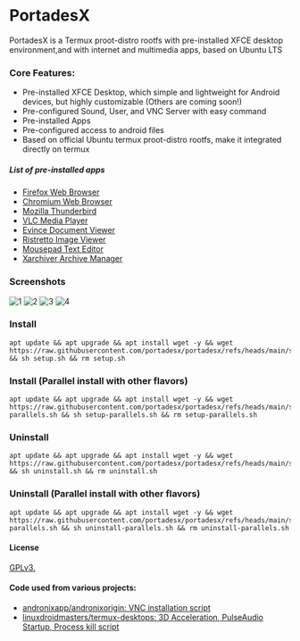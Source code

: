 # PortadesX

PortadesX is a Termux proot-distro rootfs with pre-installed XFCE desktop environment,and with internet and multimedia apps, based on Ubuntu LTS 

### Core Features:

- Pre-installed XFCE Desktop, which simple and lightweight for Android devices, but highly customizable (Others are coming soon!)
- Pre-configured Sound, User, and VNC Server with easy command
- Pre-installed Apps
- Pre-configured access to android files
- Based on official Ubuntu termux proot-distro rootfs, make it integrated directly on termux

##### List of pre-installed apps
- [Firefox Web Browser](https://www.firefox.com/en-US/)
- [Chromium Web Browser](https://chromium.org)
- [Mozilla Thunderbird](https://thunderbird.net)
- [VLC Media Player](https://www.videolan.org/vlc/)
- [Evince Document Viewer](https://wiki.gnome.org/Apps/Evince)
- [Ristretto Image Viewer](https://docs.xfce.org/apps/ristretto/start)
- [Mousepad Text Editor](https://docs.xfce.org/apps/mousepad/start)
- [Xarchiver Archive Manager](https://github.com/ib/xarchiver)

### Screenshots
![1](https://raw.githubusercontent.com/portadesx/portadesx-screenshots/main/24.04/xfce/desktop.jpg)
![2](https://raw.githubusercontent.com/portadesx/portadesx-screenshots/main/24.04/xfce/app1.jpg)
![3](https://raw.githubusercontent.com/portadesx/portadesx-screenshots/main/24.04/xfce/app2.jpg)
![4](https://raw.githubusercontent.com/portadesx/portadesx-screenshots/main/24.04/xfce/vnc.jpg)



### Install 

    apt update && apt upgrade && apt install wget -y && wget https://raw.githubusercontent.com/portadesx/portadesx/refs/heads/main/scripts/setup.sh && sh setup.sh && rm setup.sh

### Install (Parallel install with other flavors)

    apt update && apt upgrade && apt install wget -y && wget https://raw.githubusercontent.com/portadesx/portadesx/refs/heads/main/scripts/setup-parallels.sh && sh setup-parallels.sh && rm setup-parallels.sh

### Uninstall

    apt update && apt upgrade && apt install wget -y && wget https://raw.githubusercontent.com/portadesx/portadesx/refs/heads/main/scripts/uninstall.sh && sh uninstall.sh && rm uninstall.sh

### Uninstall (Parallel install with other flavors)

    apt update && apt upgrade && apt install wget -y && wget https://raw.githubusercontent.com/portadesx/portadesx/refs/heads/main/scripts/uninstall-parallels.sh && sh uninstall-parallels.sh && rm uninstall-parallels.sh


#### License
[GPLv3.](https://github.com/arfshl/portadesx/raw/main/LICENSE)
    
#### Code used from various projects:
- [andronixapp/andronixorigin: VNC installation script](https://github.com/AndronixApp/AndronixOrigin)
- [linuxdroidmasters/termux-desktops: 3D Acceleration, PulseAudio Startup, Process kill script](https://github.com/LinuxDroidMaster/Termux-Desktops)
